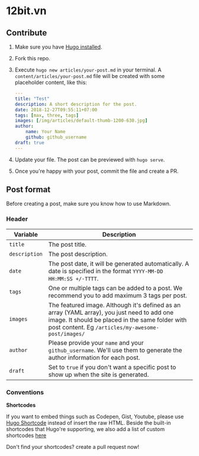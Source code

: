 # 12bit.vn

## Contribute

1. Make sure you have [Hugo installed](https://gohugo.io/getting-started/installing/).
2. Fork this repo.
3. Execute `hugo new articles/your-post.md` in your terminal. A `content/articles/your-post.md` file will be created with some placeholder content, like this:
    ```yaml
    ---
    title: "Test"
    description: A short description for the post.
    date: 2018-12-27T09:55:11+07:00
    tags: [max, three, tags]
    images: [/img/articles/default-thumb-1200-630.jpg]
    author:
        name: Your Name
        github: github_username
    draft: true
    ---
    ```

4. Update your file. The post can be previewed with `hugo serve`.
5. Once you're happy with your post, commit the file and create a PR.

## Post format

Before creating a post, make sure you know how to use Markdown.

### Header

| Variable        | Description           |
| ------------- |-------------|
| `title`      | The post title. |
| `description`      | The post description.      |
| `date` | The post date, it will be generated automatically. A date is specified in the format `YYYY-MM-DD HH:MM:SS +/-TTTT`.    |
| `tags` | One or multiple tags can be added to a post. We recommend you to add maximum 3 tags per post.|
| `images` | The featured image. Although it's defined as an array (YAML array), you just need to add one image. It should be placed in the same folder with post content. Eg `/articles/my-awesome-post/images/`|
| `author` | Please provide your `name` and your `github_username`. We'll use them to generate the author information for each post.|
| `draft` | Set to `true` if you don't want a specific post to show up when the site is generated. |

### Conventions

**Shortcodes**

If you want to embed things such as Codepen, Gist, Youtube, please use [Hugo Shortcode](https://gohugo.io/content-management/shortcodes/) instead of insert the raw HTML. Beside the built-in shortcodes that Hugo're supporting, we also add a list of custom shortcodes [here](https://12bit.vn/pages/shortcodes.html)

Don't find your shortcodes? create a pull request now!
